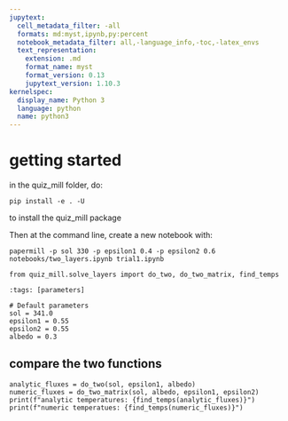```yaml
---
jupytext:
  cell_metadata_filter: -all
  formats: md:myst,ipynb,py:percent
  notebook_metadata_filter: all,-language_info,-toc,-latex_envs
  text_representation:
    extension: .md
    format_name: myst
    format_version: 0.13
    jupytext_version: 1.10.3
kernelspec:
  display_name: Python 3
  language: python
  name: python3
---
```


# getting started

in the quiz_mill folder, do:

`pip install -e . -U`


to install the quiz_mill package

Then at the command line, create a new notebook with:

`papermill -p sol 330 -p epsilon1 0.4 -p epsilon2 0.6 notebooks/two_layers.ipynb trial1.ipynb`

```{code-cell} ipython3
from quiz_mill.solve_layers import do_two, do_two_matrix, find_temps
```

```{code-cell} ipython3
:tags: [parameters]

# Default parameters
sol = 341.0
epsilon1 = 0.55
epsilon2 = 0.55
albedo = 0.3
```

## compare the two functions  

```{code-cell} ipython3
analytic_fluxes = do_two(sol, epsilon1, albedo)
numeric_fluxes = do_two_matrix(sol, albedo, epsilon1, epsilon2)
print(f"analytic temperatures: {find_temps(analytic_fluxes)}")
print(f"numeric temperatues: {find_temps(numeric_fluxes)}")
```

```{code-cell} ipython3

```

